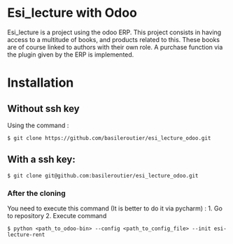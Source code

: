 # Esi_lecture with Odoo
Esi_lecture is a project using the odoo ERP. 
This project consists in having access to a multitude of books, and products related to this. 
These books are of course linked to authors with their own role.
A purchase function via the plugin given by the ERP is implemented.


# Installation

## Without ssh key
Using the command :
```
$ git clone https://github.com/basileroutier/esi_lecture_odoo.git
```

## With a ssh key:
```
$ git clone git@github.com:basileroutier/esi_lecture_odoo.git
```


### After the cloning
You need to execute this command (It is better to do it via pycharm) :
	1. Go to repository
	2. Execute command
```
$ python <path_to_odoo-bin> --config <path_to_config_file> --init esi-lecture-rent
```
